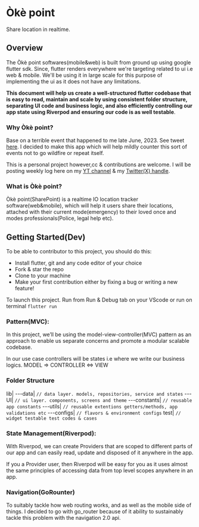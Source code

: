 # Òkè point

Share location in realtime.

## Overview

The Òkè point softwares(mobile&web) is built from ground up using google flutter sdk. Since, flutter renders everywhere we're targeting related to ui i.e web & mobile. We'll be using it in large scale for this purpose of implementing the ui as it does not have any limitations.

**This document will help us create a well-structured flutter codebase that is easy to read, maintain and scale by using consistent folder structure, separating UI code and business logic, and also efficiently controlling our app state using Riverpod and ensuring our code is as well testable**.

### Why Òkè point?

Base on a terrible event that happened to me late June, 2023. See tweet [here](https://twitter.com/edeme_kong/status/1680590934835179522). I decided to make this app which will help mildly counter this sort of events not to go wildfire or repeat itself.

This is a personal project however,cc & contributions are welcome. I will be posting weekly log here on my [YT channel](https://www.youtube.com/@flutterfairy/playlists) & my [Twitter(X) handle](https://twitter.com/edeme_kong).

### What is Òkè point?

Òkè point(SharePoint) is a realtime IO location tracker software(web&mobile), which will help it users share their locations, attached with their current mode(emergency) to their loved once and modes professionals(Police, legal help etc).

## Getting Started(Dev)

To be able to contributor to this project, you should do this:

- Install flutter, git and any code editor of your choice
- Fork & star the repo
- Clone to your machine
- Make your first contribution either by fixing a bug or writing a new feature!

To launch this project. Run from Run & Debug tab on your VScode or run on terminal `flutter run`

### Pattern(MVC):

In this project, we’ll be using the model-view-controller(MVC) pattern as an approach to enable us separate concerns and promote a modular scalable codebase.

In our use case controllers will be states i.e where we write our business logics.
MODEL => CONTROLLER <=> VIEW

### Folder Structure

lib|
---data| `// data layer. models, repositories, service and states`
---UI| `// ui layer. components, screens and theme`
---constants| `// reusable app constants`
---utils| `// reusable extentions getters/methods, app validations etc`
---configs| `// flavors & environment configs`
test| `// widget testable test codes & cases`

### State Management(Riverpod):

With Riverpod, we can create Providers that are scoped to different parts of our app and can easily read, update and disposed of it anywhere in the app.

If you a Provider user, then Riverpod will be easy for you as it uses almost the same principles of accessing data from top level scopes anywhere in an app.

### Navigation(GoRounter)

To suitably tackle how web routing works, and as well as the mobile side of things. I decided to go with go_router because of it ability to sustainably tackle this problem with the navigation 2.0 api.
